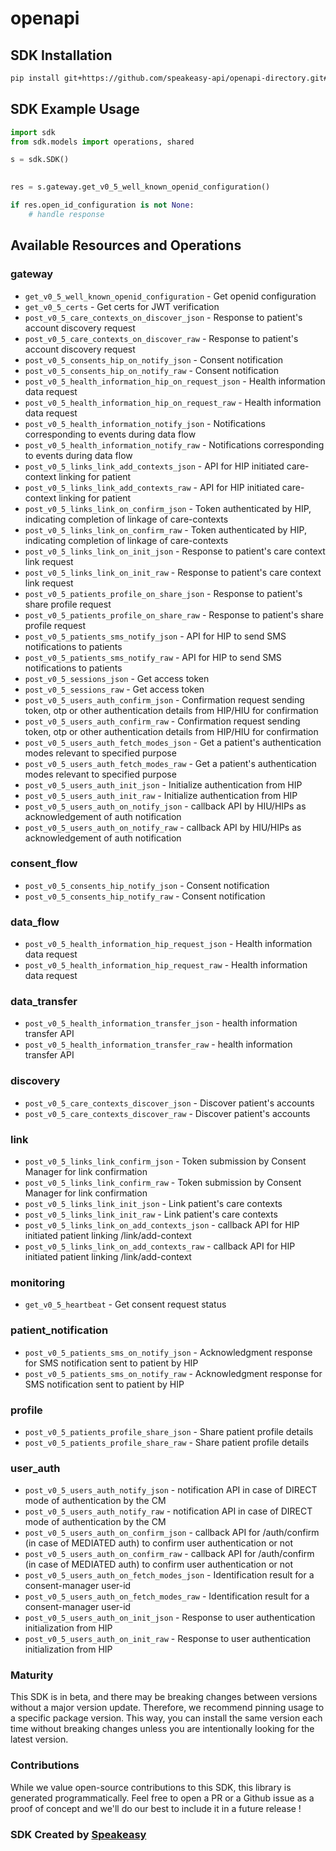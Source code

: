 # openapi

<!-- Start SDK Installation -->
## SDK Installation

```bash
pip install git+https://github.com/speakeasy-api/openapi-directory.git#subdirectory=SDKs/ndhm.gov.in/ndhm-hip/0.5/python
```
<!-- End SDK Installation -->

## SDK Example Usage
<!-- Start SDK Example Usage -->
```python
import sdk
from sdk.models import operations, shared

s = sdk.SDK()

    
res = s.gateway.get_v0_5_well_known_openid_configuration()

if res.open_id_configuration is not None:
    # handle response
```
<!-- End SDK Example Usage -->

<!-- Start SDK Available Operations -->
## Available Resources and Operations


### gateway

* `get_v0_5_well_known_openid_configuration` - Get openid configuration
* `get_v0_5_certs` - Get certs for JWT verification
* `post_v0_5_care_contexts_on_discover_json` - Response to patient's account discovery request
* `post_v0_5_care_contexts_on_discover_raw` - Response to patient's account discovery request
* `post_v0_5_consents_hip_on_notify_json` - Consent notification
* `post_v0_5_consents_hip_on_notify_raw` - Consent notification
* `post_v0_5_health_information_hip_on_request_json` - Health information data request
* `post_v0_5_health_information_hip_on_request_raw` - Health information data request
* `post_v0_5_health_information_notify_json` - Notifications corresponding to events during data flow
* `post_v0_5_health_information_notify_raw` - Notifications corresponding to events during data flow
* `post_v0_5_links_link_add_contexts_json` - API for HIP initiated care-context linking for patient
* `post_v0_5_links_link_add_contexts_raw` - API for HIP initiated care-context linking for patient
* `post_v0_5_links_link_on_confirm_json` - Token authenticated by HIP, indicating completion of linkage of care-contexts
* `post_v0_5_links_link_on_confirm_raw` - Token authenticated by HIP, indicating completion of linkage of care-contexts
* `post_v0_5_links_link_on_init_json` - Response to patient's care context link request
* `post_v0_5_links_link_on_init_raw` - Response to patient's care context link request
* `post_v0_5_patients_profile_on_share_json` - Response to patient's share profile request
* `post_v0_5_patients_profile_on_share_raw` - Response to patient's share profile request
* `post_v0_5_patients_sms_notify_json` - API for HIP to send SMS notifications to patients
* `post_v0_5_patients_sms_notify_raw` - API for HIP to send SMS notifications to patients
* `post_v0_5_sessions_json` - Get access token
* `post_v0_5_sessions_raw` - Get access token
* `post_v0_5_users_auth_confirm_json` - Confirmation request sending token, otp or other authentication details from HIP/HIU for confirmation
* `post_v0_5_users_auth_confirm_raw` - Confirmation request sending token, otp or other authentication details from HIP/HIU for confirmation
* `post_v0_5_users_auth_fetch_modes_json` - Get a patient's authentication modes relevant to specified purpose
* `post_v0_5_users_auth_fetch_modes_raw` - Get a patient's authentication modes relevant to specified purpose
* `post_v0_5_users_auth_init_json` - Initialize authentication from HIP
* `post_v0_5_users_auth_init_raw` - Initialize authentication from HIP
* `post_v0_5_users_auth_on_notify_json` - callback API by HIU/HIPs as acknowledgement of auth notification
* `post_v0_5_users_auth_on_notify_raw` - callback API by HIU/HIPs as acknowledgement of auth notification

### consent_flow

* `post_v0_5_consents_hip_notify_json` - Consent notification
* `post_v0_5_consents_hip_notify_raw` - Consent notification

### data_flow

* `post_v0_5_health_information_hip_request_json` - Health information data request
* `post_v0_5_health_information_hip_request_raw` - Health information data request

### data_transfer

* `post_v0_5_health_information_transfer_json` - health information transfer API
* `post_v0_5_health_information_transfer_raw` - health information transfer API

### discovery

* `post_v0_5_care_contexts_discover_json` - Discover patient's accounts
* `post_v0_5_care_contexts_discover_raw` - Discover patient's accounts

### link

* `post_v0_5_links_link_confirm_json` - Token submission by Consent Manager for link confirmation
* `post_v0_5_links_link_confirm_raw` - Token submission by Consent Manager for link confirmation
* `post_v0_5_links_link_init_json` - Link patient's care contexts
* `post_v0_5_links_link_init_raw` - Link patient's care contexts
* `post_v0_5_links_link_on_add_contexts_json` - callback API for HIP initiated patient linking /link/add-context
* `post_v0_5_links_link_on_add_contexts_raw` - callback API for HIP initiated patient linking /link/add-context

### monitoring

* `get_v0_5_heartbeat` - Get consent request status

### patient_notification

* `post_v0_5_patients_sms_on_notify_json` - Acknowledgment response for SMS notification sent to patient by HIP
* `post_v0_5_patients_sms_on_notify_raw` - Acknowledgment response for SMS notification sent to patient by HIP

### profile

* `post_v0_5_patients_profile_share_json` - Share patient profile details
* `post_v0_5_patients_profile_share_raw` - Share patient profile details

### user_auth

* `post_v0_5_users_auth_notify_json` - notification API in case of DIRECT mode of authentication by the CM
* `post_v0_5_users_auth_notify_raw` - notification API in case of DIRECT mode of authentication by the CM
* `post_v0_5_users_auth_on_confirm_json` - callback API for /auth/confirm (in case of MEDIATED auth) to confirm user authentication or not
* `post_v0_5_users_auth_on_confirm_raw` - callback API for /auth/confirm (in case of MEDIATED auth) to confirm user authentication or not
* `post_v0_5_users_auth_on_fetch_modes_json` - Identification result for a consent-manager user-id
* `post_v0_5_users_auth_on_fetch_modes_raw` - Identification result for a consent-manager user-id
* `post_v0_5_users_auth_on_init_json` - Response to user authentication initialization from HIP
* `post_v0_5_users_auth_on_init_raw` - Response to user authentication initialization from HIP
<!-- End SDK Available Operations -->

### Maturity

This SDK is in beta, and there may be breaking changes between versions without a major version update. Therefore, we recommend pinning usage
to a specific package version. This way, you can install the same version each time without breaking changes unless you are intentionally
looking for the latest version.

### Contributions

While we value open-source contributions to this SDK, this library is generated programmatically.
Feel free to open a PR or a Github issue as a proof of concept and we'll do our best to include it in a future release !

### SDK Created by [Speakeasy](https://docs.speakeasyapi.dev/docs/using-speakeasy/client-sdks)
